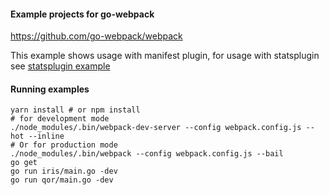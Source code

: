 #### Example projects for go-webpack

https://github.com/go-webpack/webpack

This example shows usage with manifest plugin, for usage with statsplugin see [statsplugin example](https://github.com/go-webpack/examples/tree/statsplugin)

#### Running examples

```
yarn install # or npm install
# for development mode
./node_modules/.bin/webpack-dev-server --config webpack.config.js --hot --inline
# Or for production mode
./node_modules/.bin/webpack --config webpack.config.js --bail
go get
go run iris/main.go -dev
go run qor/main.go -dev
```
